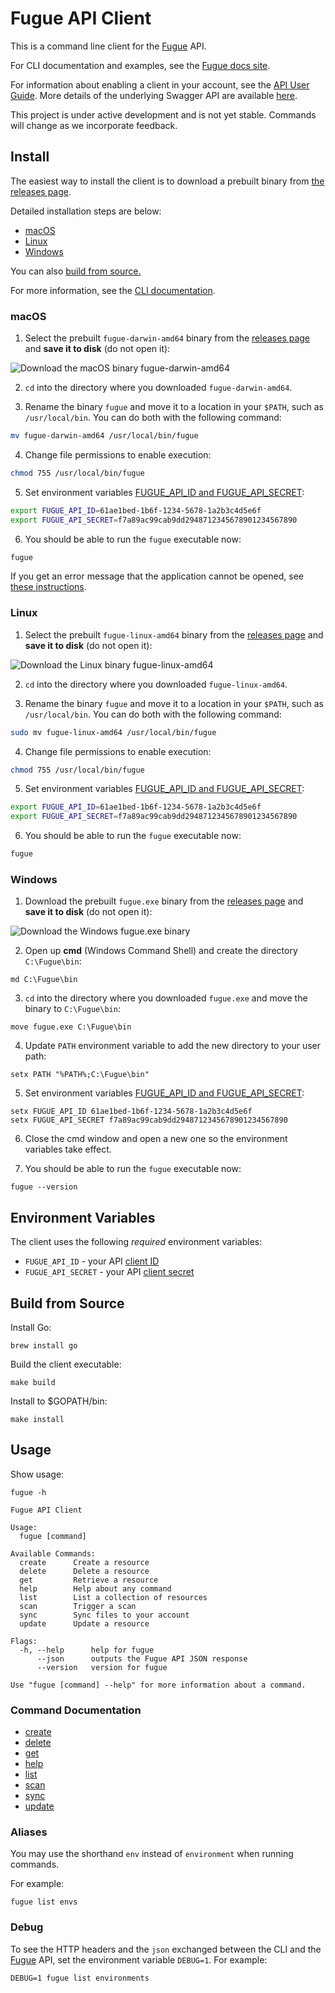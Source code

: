 # Fugue API Client

This is a command line client for the [Fugue](https://riskmanager.fugue.co/) API.

For CLI documentation and examples, see the [Fugue docs site](https://docs.fugue.co/cli.html).

For information about enabling a client in your account, see
the [API User Guide](https://docs.fugue.co/api.html). More details of the underlying Swagger API are available
[here](https://docs.fugue.co/_static/swagger.html).

This project is under active development and is not yet stable. Commands will
change as we incorporate feedback.

## Install

The easiest way to install the client is to download a prebuilt binary
from [the releases page](https://github.com/fugue/fugue-client/releases).

Detailed installation steps are below:

- [macOS](#macos)
- [Linux](#linux)
- [Windows](#windows)

You can also [build from source.](#build-from-source)

For more information, see the [CLI documentation](https://docs.fugue.co/cli.html#installation).

### macOS

1. Select the prebuilt `fugue-darwin-amd64` binary from the [releases page](https://github.com/fugue/fugue-client/releases) and **save it to disk** (do not open it):

![Download the macOS binary fugue-darwin-amd64](docs/fugue-client-download-mac-1.png)

2. `cd` into the directory where you downloaded `fugue-darwin-amd64`.

3. Rename the binary `fugue` and move it to a location in your `$PATH`, such as `/usr/local/bin`. You can do both with the following command:

```bash
mv fugue-darwin-amd64 /usr/local/bin/fugue
```

4. Change file permissions to enable execution:

```bash
chmod 755 /usr/local/bin/fugue
```

5. Set environment variables [FUGUE_API_ID and FUGUE_API_SECRET](http://docs.fugue.co/api.html#api-client-id-secret):

```bash
export FUGUE_API_ID=61ae1bed-1b6f-1234-5678-1a2b3c4d5e6f
export FUGUE_API_SECRET=f7a89ac99cab9dd2948712345678901234567890
```

6. You should be able to run the `fugue` executable now:

```bash
fugue
```

If you get an error message that the application cannot be opened, see [these instructions](https://docs.fugue.co/cli.html#cli-install-error).

### Linux

1. Select the prebuilt `fugue-linux-amd64` binary from the [releases page](https://github.com/fugue/fugue-client/releases) and **save it to disk** (do not open it):

![Download the Linux binary fugue-linux-amd64](docs/fugue-client-download-linux-1.png)

2. `cd` into the directory where you downloaded `fugue-linux-amd64`.

3. Rename the binary `fugue` and move it to a location in your `$PATH`, such as `/usr/local/bin`. You can do both with the following command:

```bash
sudo mv fugue-linux-amd64 /usr/local/bin/fugue
```

4. Change file permissions to enable execution:

```bash
chmod 755 /usr/local/bin/fugue
```

5. Set environment variables [FUGUE_API_ID and FUGUE_API_SECRET](http://docs.fugue.co/api.html#api-client-id-secret):

```bash
export FUGUE_API_ID=61ae1bed-1b6f-1234-5678-1a2b3c4d5e6f
export FUGUE_API_SECRET=f7a89ac99cab9dd2948712345678901234567890
```

6. You should be able to run the `fugue` executable now:

```bash
fugue
```

### Windows

1. Download the prebuilt `fugue.exe` binary from the [releases page](https://github.com/fugue/fugue-client/releases) and **save it to disk** (do not open it):

![Download the Windows fugue.exe binary](docs/fugue-client-download-windows-1.png)

2. Open up **cmd** (Windows Command Shell) and create the directory `C:\Fugue\bin`:

```
md C:\Fugue\bin
```

3. `cd` into the directory where you downloaded `fugue.exe` and move the binary to `C:\Fugue\bin`:

```
move fugue.exe C:\Fugue\bin
```

4. Update `PATH` environment variable to add the new directory to your user path:

```
setx PATH "%PATH%;C:\Fugue\bin"
```

5. Set environment variables [FUGUE_API_ID and FUGUE_API_SECRET](http://docs.fugue.co/api.html#api-client-id-secret):

```
setx FUGUE_API_ID 61ae1bed-1b6f-1234-5678-1a2b3c4d5e6f
setx FUGUE_API_SECRET f7a89ac99cab9dd2948712345678901234567890
```

6. Close the cmd window and open a new one so the environment variables take effect.

7. You should be able to run the `fugue` executable now:

```
fugue --version
```

## Environment Variables

The client uses the following _required_ environment variables:

- `FUGUE_API_ID` - your API [client ID](http://docs.fugue.co/api.html#api-client-id-secret)
- `FUGUE_API_SECRET` - your API [client secret](http://docs.fugue.co/api.html#api-client-id-secret)

## Build from Source

Install Go:

```
brew install go
```

Build the client executable:

```
make build
```

Install to \$GOPATH/bin:

```
make install
```

## Usage

Show usage:

```
fugue -h
```

```
Fugue API Client

Usage:
  fugue [command]

Available Commands:
  create      Create a resource
  delete      Delete a resource
  get         Retrieve a resource
  help        Help about any command
  list        List a collection of resources
  scan        Trigger a scan
  sync        Sync files to your account
  update      Update a resource

Flags:
  -h, --help      help for fugue
      --json      outputs the Fugue API JSON response
      --version   version for fugue

Use "fugue [command] --help" for more information about a command.
```

### Command Documentation

- [create](https://docs.fugue.co/cli-create.html)
- [delete](https://docs.fugue.co/cli-delete.html)
- [get](https://docs.fugue.co/cli-get.html)
- [help](https://docs.fugue.co/cli-help.html)
- [list](https://docs.fugue.co/cli-list.html)
- [scan](https://docs.fugue.co/cli-scan.html)
- [sync](https://docs.fugue.co/cli-sync.html)
- [update](https://docs.fugue.co/cli-update.html)

### Aliases

You may use the shorthand `env` instead of `environment` when running commands.

For example:

```
fugue list envs
```

### Debug

To see the HTTP headers and the `json` exchanged between the CLI and the [Fugue](https://riskmanager.fugue.co/) API, set the environment variable `DEBUG=1`. For example:

```
DEBUG=1 fugue list environments
```
